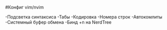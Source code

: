 #Конфиг vim/nvim

-Подсветка синтаксиса
-Табы
-Кодировка
-Номера строк
-Автокомлиты
-Системный буфер обмена
-Бинд \+n на NerdTree
